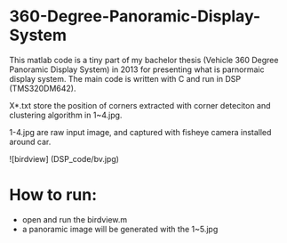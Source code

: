 # 360-Degree-Panoramic-Display-System
This matlab code is a tiny part of my bachelor thesis (Vehicle 360 Degree Panoramic Display System) in 2013 for presenting what is parnormaic display system. The main code is written with C and run in DSP (TMS320DM642).

X*.txt store the position of corners extracted with corner deteciton and clustering algorithm in 1~4.jpg.

1-4.jpg are raw input image, and captured with fisheye camera installed around car.

![birdview] (DSP_code/bv.jpg)

# How to run:
- open and run the birdview.m
- a panoramic image will be generated with the 1~5.jpg

